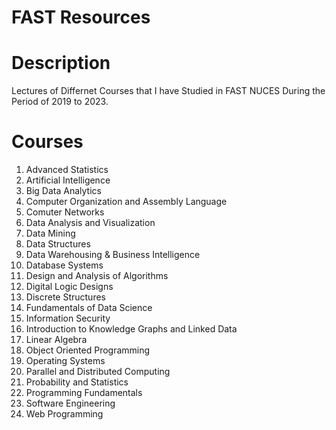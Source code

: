 # FAST Resources

# Description

Lectures of Differnet Courses that I have Studied in FAST NUCES During the Period of 2019 to 2023. <br />

# Courses

01. Advanced Statistics <br />
02. Artificial Intelligence <br />
03. Big Data Analytics <br />
04. Computer Organization and Assembly Language <br />
05. Comuter Networks <br />
06. Data Analysis and Visualization <br />
07. Data Mining <br />
08. Data Structures <br />
09. Data Warehousing & Business Intelligence <br />
10. Database Systems <br />
11. Design and Analysis of Algorithms <br />
12. Digital Logic Designs <br />
13. Discrete Structures <br />
14. Fundamentals of Data Science <br />
15. Information Security <br />
16. Introduction to Knowledge Graphs and Linked Data <br />
17. Linear Algebra <br />
18. Object Oriented Programming <br />
19. Operating Systems <br />
20. Parallel and Distributed Computing <br />
21. Probability and Statistics <br />
22. Programming Fundamentals <br />
23. Software Engineering <br />
24. Web Programming <br />
